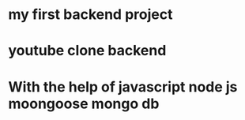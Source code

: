 # my first backend project

# youtube clone backend

# With the help of javascript node js moongoose mongo db
